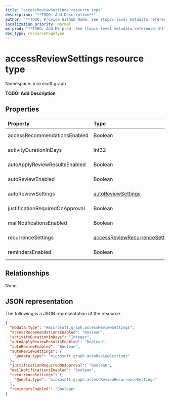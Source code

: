 ```yaml
---
title: "accessReviewSettings resource type"
description: "**TODO: Add Description**"
author: "**TODO: Provide Github Name. See [topic-level metadata reference](https://msgo.azurewebsites.net/add/document/guidelines/metadata.html#topic-level-metadata)**"
localization_priority: Normal
ms.prod: "**TODO: Add MS prod. See [topic-level metadata reference](https://msgo.azurewebsites.net/add/document/guidelines/metadata.html#topic-level-metadata)**"
doc_type: resourcePageType
---
```


# accessReviewSettings resource type

Namespace: microsoft.graph



**TODO: Add Description**

## Properties
|Property|Type|Description|
|:---|:---|:---|
|accessRecommendationsEnabled|Boolean|**TODO: Add Description**|
|activityDurationInDays|Int32|**TODO: Add Description**|
|autoApplyReviewResultsEnabled|Boolean|**TODO: Add Description**|
|autoReviewEnabled|Boolean|**TODO: Add Description**|
|autoReviewSettings|[autoReviewSettings](../resources/autoreviewsettings.md)|**TODO: Add Description**|
|justificationRequiredOnApproval|Boolean|**TODO: Add Description**|
|mailNotificationsEnabled|Boolean|**TODO: Add Description**|
|recurrenceSettings|[accessReviewRecurrenceSettings](../resources/accessreviewrecurrencesettings.md)|**TODO: Add Description**|
|remindersEnabled|Boolean|**TODO: Add Description**|

## Relationships
None.

## JSON representation
The following is a JSON representation of the resource.
<!-- {
  "blockType": "resource",
  "@odata.type": "microsoft.graph.accessReviewSettings"
}
-->
``` json
{
  "@odata.type": "#microsoft.graph.accessReviewSettings",
  "accessRecommendationsEnabled": "Boolean",
  "activityDurationInDays": "Integer",
  "autoApplyReviewResultsEnabled": "Boolean",
  "autoReviewEnabled": "Boolean",
  "autoReviewSettings": {
    "@odata.type": "microsoft.graph.autoReviewSettings"
  },
  "justificationRequiredOnApproval": "Boolean",
  "mailNotificationsEnabled": "Boolean",
  "recurrenceSettings": {
    "@odata.type": "microsoft.graph.accessReviewRecurrenceSettings"
  },
  "remindersEnabled": "Boolean"
}
```


